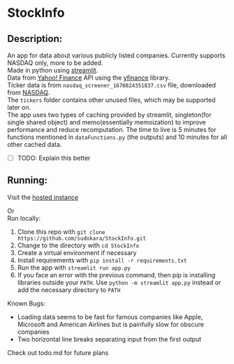 # StockInfo

## Description:
An app for data about various publicly listed companies. Currently supports NASDAQ only, more to be added.  
Made in python using [streamlit](https://streamlit.io/).  
Data from [Yahoo! Finance](https://finance.yahoo.com/) API using the [yfinance](https://pypi.org/project/yfinance/) library.  
Ticker data is from `nasdaq_screener_1670824351837.csv` file, downloaded from [NASDAQ](https://www.nasdaq.com/market-activity/stocks/screener).  
The `tickers` folder contains other unused files, which may be supported later on.  
The app uses two types of caching provided by streamlit, singleton(for single shared object) and memo(essentially memoization) to improve performance and reduce recomputation.  The time to live is 5 minutes for functions mentioned in `dataFunctions.py` (the outputs) and 10 minutes for all other cached data.   
- [ ] TODO: Explain this better  

## Running:
Visit the [hosted instance](https://sudokara-stockinfo-app-sx18xf.streamlit.app/)  

Or  
Run locally:  
1. Clone this repo with `git clone https://github.com/sudokara/StockInfo.git`  
2. Change to the directory with `cd StockInfo`  
3. Create a virtual environment if necessary  
4. Install requirements with `pip install -r requirements.txt`  
5. Run the app with `streamlit run app.py`  
6. If you face an error with the previous command, then pip is installing libraries outside your `PATH`. Use `python -m streamlit app.py` instead or add the necessary directory to `PATH`  


Known Bugs:  
- Loading data seems to be fast for famous companies like Apple, Microsoft and American Airlines but is painfully slow for obscure companies  
- Two horizontal line breaks separating input from the first output  

Check out todo.md for future plans  